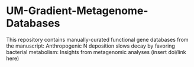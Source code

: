 # UM-Gradient-Metagenome-Databases
This repository contains manually-curated functional gene databases from the manuscript: Anthropogenic N deposition slows decay by favoring bacterial metabolism: Insights from metagenomic analyses (insert doi/link here) 
